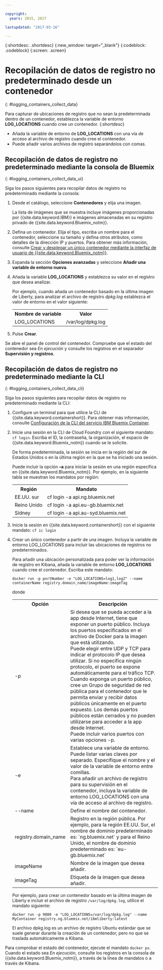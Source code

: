 ```yaml
---

copyright:
  years: 2015, 2017

lastupdated: "2017-03-16"

---
```



{:shortdesc: .shortdesc}
{:new_window: target="_blank"}
{:codeblock: .codeblock}
{:screen: .screen}


# Recopilación de datos de registro no predeterminado desde un contenedor
{: #logging_containers_collect_data}

Para capturar de ubicaciones de registro que no sean la predeterminada dentro de un contenedor, establezca la variable de entorno **LOG_LOCATIONS** cuando cree un contenedor.
{:shortdesc}

* Añada la variable de entorno de **LOG_LOCATIONS** con una vía de acceso al archivo de registro cuando cree el contenedor.  
* Puede añadir varios archivos de registro separándolos con comas.  

## Recopilación de datos de registro no predeterminado mediante la consola de Bluemix
{: #logging_containers_collect_data_ui}

Siga los pasos siguientes para recopilar datos de registro no predeterminado mediante la consola:

1. Desde el catálogo, seleccione **Contenedores** y elija una imagen.  

    La lista de imágenes que se muestra incluye imágenes proporcionadas por {{site.data.keyword.IBM}} e imágenes almacenadas en su registro privado de {{site.data.keyword.Bluemix_notm}}.  

2. Defina un contenedor. Elija el tipo, escriba un nombre para el contenedor, seleccione su tamaño y defina otros atributos, como detalles de la dirección IP y puertos. Para obtener más información, consulte [Crear y desplegar un único contenedor mediante la interfaz de usuario de {{site.data.keyword.Bluemix_notm}}](/docs/containers/container_single_ui.html). 

3. Expanda la sección **Opciones avanzadas** y seleccione **Añadir una variable de entorno nueva**.

4. Añada la variable **LOG_LOCATIONS** y establezca su valor en el registro que desea analizar.

    Por ejemplo, cuando añada un contenedor basado en la última imagen de Liberty, para analizar el archivo de registro *dpkg.log* establezca el valor de entorno en el valor siguiente:
    
    <table>
      <tbody>
        <tr>
          <th align="center">Nombre de variable</th>
          <th align="center">Valor</th>
        </tr>
        <tr>
          <td align="left">LOG_LOCATIONS</td>
          <td align="left">/var/log/dpkg.log</td>
        </tr>
      </tbody>
    </table>

4. Pulse **Crear**.

Se abre el panel de control del contenedor. Compruebe que el estado del contenedor sea *En ejecución* y consulte los registros en el separador **Supervisión y registros**. 


## Recopilación de datos de registro no predeterminado mediante la CLI
{: #logging_containers_collect_data_cli}

Siga los pasos siguientes para recopilar datos de registro no predeterminado mediante la CLI: 

1. Configure un terminal para que utilice la CLI de {{site.data.keyword.containershort}}. Para obtener más información, consulte [Configuración de la CLI del servicio IBM Bluemix Container](/docs/containers/container_cli_cfic_install.html).

2. Inicie una sesión en la CLI de Cloud Foundry con el siguiente mandato: `cf login`. Escriba el ID, la contraseña, la organización, el espacio de {{site.data.keyword.Bluemix_notm}} cuando se le solicite.  

    De forma predeterminada, la sesión se inicia en la región del sur de Estados Unidos o en la última región en la que se ha iniciado una sesión.  
    
    Puede incluir la opción **–a** para iniciar la sesión en una región específica en {{site.data.keyword.Bluemix_notm}}. Por ejemplo, en la siguiente tabla se muestran los mandatos por región:

    <table>
      <tbody>
        <tr>
          <th align="center">Región</th>
          <th align="center">Mandato</th>
        </tr>
        <tr>
          <td align="left">EE.UU. sur</td>
          <td align="left"> cf login -a api.ng.bluemix.net</td>
        </tr>
        <tr>
          <td align="left">Reino Unido</td>
          <td align="left">cf login -a api.eu-gb.bluemix.net</td>
        </tr>
        <tr>
          <td align="left">Sídney</td>
          <td align="left">cf login -a api.au-syd.bluemix.net</td>
        </tr>
      </tbody>
    </table>
    

3. Inicie la sesión en {{site.data.keyword.containershort}} con el siguiente mandato: `cf ic login`

4. Crear un único contenedor a partir de una imagen. Incluya la variable de entorno LOG_LOCATIONS para incluir las ubicaciones de registros no predeterminados.  

    Para añadir una ubicación personalizada para poder ver la información de registro en Kibana, añada la variable de entorno **LOG_LOCATIONS** cuando cree el contenedor. Escriba este mandato:
    
    `docker run -p portNumber -e "LOG_LOCATIONS=log1,log2" --name containerName registry.domain_name/imageName:imageTag`
    
    donde
    
     <table>
      <tbody>
        <tr>
          <th align="center">Opción</th>
          <th align="center">Descripción</th>
        </tr>
        <tr>
          <td align="left">-p</td>
          <td align="left"> Si desea que se pueda acceder a la app desde Internet, tiene que exponer un puerto público. Incluya los puertos especificados en el archivo de Docker para la imagen que está utilizando. <br> Puede elegir entre UDP y TCP para indicar el protocolo IP que desea utilizar. Si no especifica ningún protocolo, el puerto se expone automáticamente para el tráfico TCP. <br> Cuando exponga un puerto público, cree un Grupo de seguridad de red pública para el contenedor que le permita enviar y recibir datos públicos únicamente en el puerto expuesto. Los demás puertos públicos están cerrados y no pueden utilizarse para acceder a la app desde Internet. <br> Puede incluir varios puertos con varias opciones -p. </td>
        </tr>
        <tr>
          <td align="left">-e</td>
          <td align="left">Establece una variable de entorno.<br> Puede listar varias claves por separado. Especifique el nombre y el valor de la variable de entorno entre comillas. <br> Para añadir un archivo de registro para su supervisión en el contenedor, incluya la variable de entorno LOG_LOCATIONS con una vía de acceso al archivo de registro.</td>
        </tr>
        <tr>
          <td align="left">--name</td>
          <td align="left">Define el nombre del contenedor. </td>
        </tr>
	<tr>
          <td align="left">registry.domain_name</td>
          <td align="left">Registro en la región pública. Por ejemplo, para la región EE.UU. Sur, el nombre de dominio predeterminado es: `ng.bluemix.net` y para el Reino Unido, el nombre de dominio predeterminado es: `eu-gb.bluemix.net` </td>
        </tr>
        <tr>
          <td align="left">imageName</td>
          <td align="left">Nombre de la imagen que desea añadir. </td>
        </tr>
	<tr>
          <td align="left">imageTag</td>
          <td align="left">Etiqueta de la imagen que desea añadir. </td>
        </tr>
      </tbody>
    </table>
    
    Por ejemplo, para crear un contenedor basado en la última imagen de Liberty e incluir el archivo de registro `/var/log/dpkg.log`, utilice el mandato siguiente: 
    
    `docker run -p 9080 -e "LOG_LOCATIONS=/var/log/dpkg.log" --name MyContainer registry.ng.bluemix.net/ibmliberty:latest`
    
    El archivo dpkg.log es un archivo de registro Ubuntu estándar que se suele generar durante la creación de un contenedor, pero no que se traslada automáticamente a Kibana.

Para comprobar el estado del contenedor, ejecute el mandato `docker ps`. Cuando el estado sea *En ejecución*, consulte los registros en la consola de {{site.data.keyword.Bluemix_notm}}, a través de la línea de mandatos o a través de Kibana.



